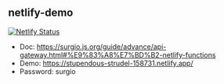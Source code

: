 ## netlify-demo

[![Netlify Status](https://api.netlify.com/api/v1/badges/d876b76a-2a38-4a1d-bd78-1e95d4f336a2/deploy-status)](https://app.netlify.com/sites/stupendous-strudel-158731/deploys)

- Doc: https://surgio.js.org/guide/advance/api-gateway.html#%E9%83%A8%E7%BD%B2-netlify-functions
- Demo: https://stupendous-strudel-158731.netlify.app/
- Password: surgio
